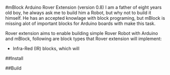 #mBlock Arduino Rover Extension (version 0.8)
I am a father of eight years old boy, he always ask me to build him a Robot, but why not to build it himself. He has an accepted knowlage with block programing, but mBlock is missing alot of important blocks for Arduino boards with make this task.

Rover extension aims to enable building simple Rover Robot with Arduino and mBlock, following are block types that Rover extension will implement:
* Infra-Red (IR) blocks, which will 

##Install

##Build
